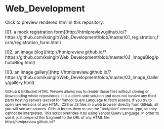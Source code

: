 # Web_Development
Click to preview rendered html in this repository.

<p> [01. a mock registration form](http://htmlpreview.github.io/?https://github.com/kxingit/Web_Development/blob/master/01_registration_form/registration_form.html) </p>


<p> [02. an image blog](http://htmlpreview.github.io/?https://github.com/kxingit/Web_Development/blob/master/02_ImageBlog/photoBlog.html) </p>


<p> [03. an image gallery](http://htmlpreview.github.io/?https://github.com/kxingit/Web_Development/blob/master/03_Image_Gallery/gallery.html) </p>





<sub>
GitHub & BitBucket HTML Preview allows you to render those files without cloning or downloading whole repositories. It is a client-side solution and does not involve any third party hosting servers (except for Yahoo! Query Language to fetch assets).
</sub>

<sub>
If you try to open raw versions of any HTML, CSS or JS files in a web browser directly from GitHub, all you will see are sources. GitHub forces them to use the "text/plain" content-type, so they cannot be interpreted. This script overrides it by using Yahoo! Query Language.
</sub>

<sub>
In order to use it, just prepend this fragment to the URL of any HTML file: http://htmlpreview.github.io/?
</sub>
